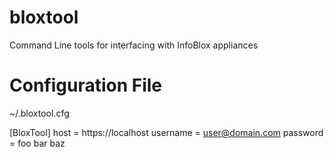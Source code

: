 # bloxtool
Command Line tools for interfacing with InfoBlox appliances

# Configuration File
~/.bloxtool.cfg

[BloxTool]
host = https://localhost
username = user@domain.com
password = foo bar baz
